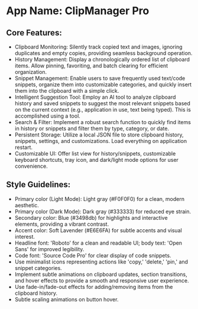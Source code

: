 # **App Name**: ClipManager Pro

## Core Features:

- Clipboard Monitoring: Silently track copied text and images, ignoring duplicates and empty copies, providing seamless background operation.
- History Management: Display a chronologically ordered list of clipboard items. Allow pinning, favoriting, and batch clearing for efficient organization.
- Snippet Management: Enable users to save frequently used text/code snippets, organize them into customizable categories, and quickly insert them into the clipboard with a simple click.
- Intelligent Suggestion Tool: Employ an AI tool to analyze clipboard history and saved snippets to suggest the most relevant snippets based on the current context (e.g., application in use, text being typed). This is accomplished using a tool.
- Search & Filter: Implement a robust search function to quickly find items in history or snippets and filter them by type, category, or date.
- Persistent Storage: Utilize a local JSON file to store clipboard history, snippets, settings, and customizations. Load everything on application restart.
- Customizable UI: Offer list view for history/snippets, customizable keyboard shortcuts, tray icon, and dark/light mode options for user convenience.

## Style Guidelines:

- Primary color (Light Mode): Light gray (#F0F0F0) for a clean, modern aesthetic.
- Primary color (Dark Mode): Dark gray (#333333) for reduced eye strain.
- Secondary color: Blue (#3498db) for highlights and interactive elements, providing a vibrant contrast.
- Accent color: Soft Lavender (#E6E6FA) for subtle accents and visual interest.
- Headline font: 'Roboto' for a clean and readable UI; body text: 'Open Sans' for improved legibility.
- Code font: 'Source Code Pro' for clear display of code snippets.
- Use minimalist icons representing actions like 'copy,' 'delete,' 'pin,' and snippet categories.
- Implement subtle animations on clipboard updates, section transitions, and hover effects to provide a smooth and responsive user experience.
- Use fade-in/fade-out effects for adding/removing items from the clipboard history.
- Subtle scaling animations on button hover.